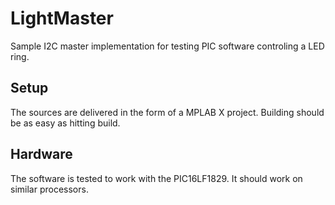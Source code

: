# LightMaster

Sample I2C master implementation for testing PIC software controling a LED ring.

## Setup

The sources are delivered in the form of a MPLAB X project. Building should be as easy as hitting build.

## Hardware

The software is tested to work with the PIC16LF1829. It should work on similar processors.

